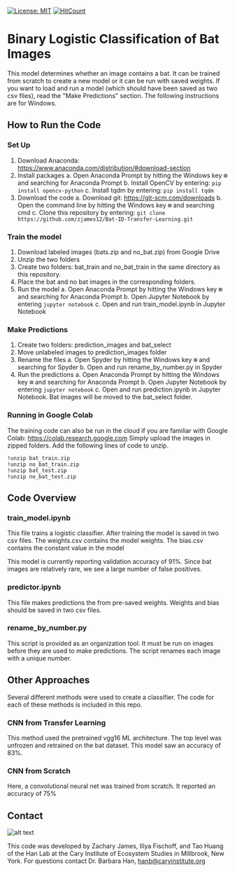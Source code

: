 [![License: MIT](https://img.shields.io/badge/license-MIT-blue.svg)](https://img.shields.io/badge/license-MIT-blue.svg)
[![HitCount](http://hits.dwyl.io/zjames12/Bat-ID-Transfer-Learning.svg)](http://hits.dwyl.io/zjames12/Bat-ID-Transfer-Learning)
# Binary Logistic Classification of Bat Images

This model determines whether an image contains a bat. It can be trained from
scratch to create a new model or it can be run with saved weights. If you want to load and run a
model (which should have been saved as two csv files), read the "Make Predictions"
section. The following instructions are for Windows.

## How to Run the Code

### Set Up

1. Download Anaconda: https://www.anaconda.com/distribution/#download-section
2. Install packages
	a. Open Anaconda Prompt by hitting the Windows key <kbd>⊞</kbd> and searching for Anaconda Prompt
	b. Install OpenCV by entering: `pip install opencv-python`
	c. Install tqdm by entering: `pip install tqdm`
3. Download the code
	a. Download git: https://git-scm.com/downloads
	b. Open the command line by hitting the Windows key <kbd>⊞</kbd> and searching cmd
	c. Clone this repository by entering: `git clone https://github.com/zjames12/Bat-ID-Transfer-Learning.git`

### Train the model

1. Download labeled images (bats.zip and no_bat.zip) from Google Drive
2. Unzip the two folders
3. Create two folders: bat_train and no_bat_train in the same directory as this repository.
4. Place the bat and no bat images in the corresponding folders.
5. Run the model
	a. Open Anaconda Prompt by hitting the Windows key <kbd>⊞</kbd> and searching for Anaconda Prompt
	b. Open Jupyter Notebook by entering `jupyter notebook`
	c. Open and run train_model.ipynb in Jupyter Notebook

### Make Predictions

1. Create two folders: prediction_images and bat_select
2. Move unlabeled images to prediction_images folder
3. Rename the files
	a. Open Spyder by hitting the Windows key <kbd>⊞</kbd> and searching for Spyder
	b. Open and run rename_by_number.py in Spyder
4. Run the predictions
	a. Open Anaconda Prompt by hitting the Windows key <kbd>⊞</kbd> and searching for Anaconda Prompt
	b. Open Jupyter Notebook by entering `jupyter notebook`
	c. Open and run prediction.ipynb in Jupyter Notebook. Bat images will be moved to the bat_select
folder.

### Running in Google Colab

The training code can also be run in the cloud if you are familiar with Google Colab: https://colab.research.google.com
Simply upload the images in zipped folders. Add the following lines of code to unzip.

	!unzip bat_train.zip
	!unzip no_bat_train.zip
	!unzip bat_test.zip
	!unzip no_bat_test.zip

## Code Overview

### train_model.ipynb

This file trains a logistic classifier. After training the model is saved in two
csv files. The weights.csv contains the model weights. The bias.csv contains the
constant value in the model

This model is currently reporting validation accuracy of 91%. Since bat images are
relatively rare, we see a large number of false positives.

### predictor.ipynb

This file makes predictions the from pre-saved weights. Weights and bias should
be saved in two csv files.

### rename_by_number.py

This script is provided as an organization tool. It must be run on images before
they are used to make predictions. The script renames each image with a unique
number.

## Other Approaches

Several different methods were used to create a classifier. The code for each of
 these methods is included in this repo.

### CNN from Transfer Learning

This method used the pretrained vgg16 ML architecture. The top level was unfrozen
and retrained on the bat dataset. This model saw an accuracy of 83%.

### CNN from Scratch

Here, a convolutional neural net was trained from scratch. It reported an accuracy
of 75%

## Contact

![alt text](https://www.caryinstitute.org/sites/default/themes/siteskin/logo.png "Logo Title Text 1")

This code was developed by Zachary James, Illya Fischoff, and Tao Huang of the Han Lab at the Cary Institute of Ecosystem Studies in Millbrook, New York. For questions contact Dr. Barbara Han, hanb@caryinstitute.org
